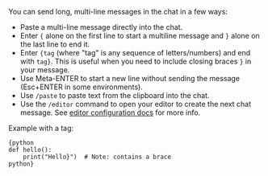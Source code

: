 You can send long, multi-line messages in the chat in a few ways:
  - Paste a multi-line message directly into the chat.
  - Enter `{` alone on the first line to start a multiline message and `}` alone on the last line to end it.
  - Enter `{tag` (where "tag" is any sequence of letters/numbers) and end with `tag}`. This is useful when you need to include closing braces `}` in your message.
  - Use Meta-ENTER to start a new line without sending the message (Esc+ENTER in some environments).
  - Use `/paste` to paste text from the clipboard into the chat.
  - Use the `/editor` command to open your editor to create the next chat message. See [editor configuration docs](/docs/config/editor.html) for more info.

Example with a tag:
```
{python
def hello():
    print("Hello}")  # Note: contains a brace
python}
```
